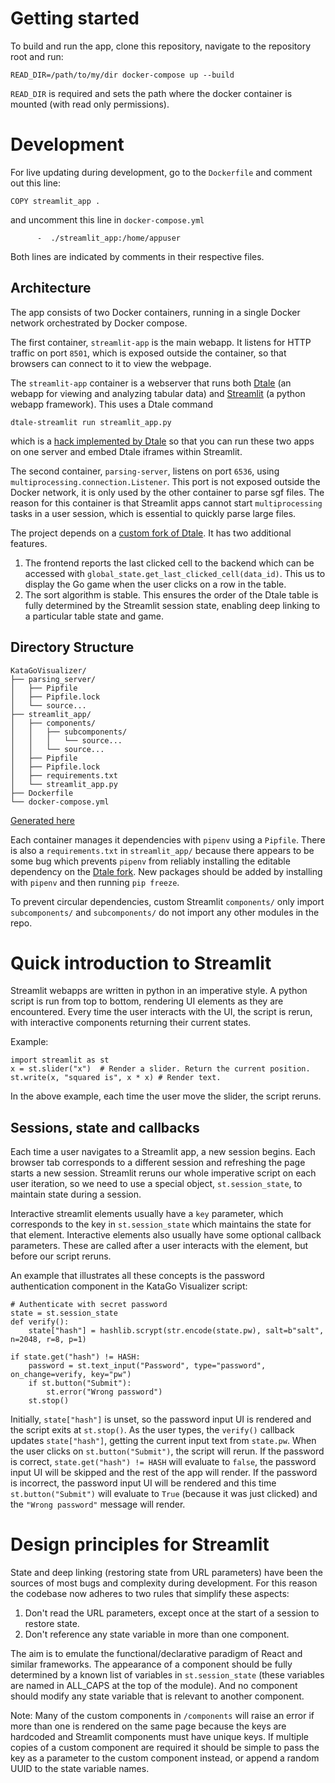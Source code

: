 # Getting started

To build and run the app, clone this repository, navigate to the repository root and run:

```
READ_DIR=/path/to/my/dir docker-compose up --build
```
`READ_DIR` is required and sets the path where the docker container is mounted (with read only permissions).

# Development

For live updating during development, go to the `Dockerfile` and comment out this line:
```
COPY streamlit_app .
```
and uncomment this line in `docker-compose.yml`
```
      -  ./streamlit_app:/home/appuser
```
Both lines are indicated by comments in their respective files.

## Architecture
The app consists of two Docker containers, running in a single Docker network orchestrated by Docker compose.

The first container, `streamlit-app` is the main webapp. It listens for HTTP traffic on port `8501`, which is exposed outside the container, so that browsers can connect to it to view the webpage.

The `streamlit-app` container is a webserver that runs both [Dtale](https://github.com/man-group/dtale) (an webapp for viewing and analyzing tabular data) and [Streamlit](https://streamlit.io/) (a python webapp framework). This uses a Dtale command
```
dtale-streamlit run streamlit_app.py
```
which is a [hack implemented by Dtale](https://github.com/man-group/dtale/blob/master/docs/EMBEDDED_STREAMLIT.md) so that you can run these two apps on one server and embed Dtale iframes within Streamlit.

The second container, `parsing-server`, listens on port `6536`, using `multiprocessing.connection.Listener`. This port is not exposed outside the Docker network, it is only used by the other container to parse sgf files. The reason for this container is that Streamlit apps cannot start `multiprocessing` tasks in a user session, which is essential to quickly parse large files.

The project depends on a [custom fork of Dtale](https://github.com/UFO-101/dtale). It has two additional features.
 1. The frontend reports the last clicked cell to the backend which can be accessed with `global_state.get_last_clicked_cell(data_id)`. This us to display the Go game when the user clicks on a row in the table.
 2. The sort algorithm is stable. This ensures the order of the Dtale table is fully determined by the Streamlit session state, enabling deep linking to a particular table state and game.

## Directory Structure
```
KataGoVisualizer/
├── parsing_server/
│   ├── Pipfile
│   ├── Pipfile.lock
│   └── source...
├── streamlit_app/
│   ├── components/
│   │   ├── subcomponents/
│   │   │   └── source...
│   │   └── source...
│   ├── Pipfile
│   ├── Pipfile.lock
│   ├── requirements.txt
│   └── streamlit_app.py
├── Dockerfile
└── docker-compose.yml
```
[Generated here](https://tree.nathanfriend.io/?s=(%27options!(%27fancy!true~fullPath!false~trailingSlash!true~rootDot!false)~3!(%273!%27KataGoVisualizer4parsing_server7845*6sub608*087requiremE.txt*5.py4D9erC4d9er-Ase.yml*B%27)~version!%271%27)*400%20%202*PipC3source4B05streamlit_app6AnE*0722.l9*83...9ockAcompoB%5CnCfileEents%01ECBA987654320*)

Each container manages it dependencies with `pipenv` using a `Pipfile`. There is also a `requirements.txt` in `streamlit_app/` because there appears to be some bug which prevents `pipenv` from reliably installing the editable dependency on the [Dtale fork](https://github.com/UFO-101/dtale). New packages should be added by installing with `pipenv` and then running `pip freeze`.

To prevent circular dependencies, custom Streamlit `components/` only import `subcomponents/` and `subcomponents/` do not import any other modules in the repo.

# Quick introduction to Streamlit

Streamlit webapps are written in python in an imperative style. A python script is run from top to bottom, rendering UI elements as they are encountered. Every time the user interacts with the UI, the script is rerun, with interactive components returning their current states.

Example:
```
import streamlit as st
x = st.slider("x")  # Render a slider. Return the current position.
st.write(x, "squared is", x * x) # Render text.
```

In the above example, each time the user move the slider, the script reruns.

## Sessions, state and callbacks

Each time a user navigates to a Streamlit app, a new session begins. Each browser tab corresponds to a different session and refreshing the page starts a new session. Streamlit reruns our whole imperative script on each user iteration, so we need to use a special object, `st.session_state`, to maintain state during a session.

Interactive streamlit elements usually have a `key` parameter, which corresponds to the key in `st.session_state` which maintains the state for that element. Interactive elements also usually have some optional callback parameters. These are called after a user interacts with the element, but before our script reruns.

An example that illustrates all these concepts is the password authentication component in the KataGo Visualizer script:

```
# Authenticate with secret password
state = st.session_state
def verify():
    state["hash"] = hashlib.scrypt(str.encode(state.pw), salt=b"salt", n=2048, r=8, p=1)

if state.get("hash") != HASH:
    password = st.text_input("Password", type="password", on_change=verify, key="pw")
    if st.button("Submit"):
        st.error("Wrong password")
    st.stop()
```

Initially, `state["hash"]` is unset, so the password input UI is rendered and the script exits at `st.stop()`. As the user types, the `verify()` callback updates `state["hash"]`, getting the current input text from `state.pw`. When the user clicks on `st.button("Submit")`, the script will rerun. If the password is correct, `state.get("hash") != HASH` will evaluate to `false`, the password input UI will be skipped and the rest of the app will render. If the password is incorrect, the password input UI will be rendered and this time `st.button("Submit")` will evaluate to `True` (because it was just clicked) and the `"Wrong password"` message will render.

# Design principles for Streamlit

State and deep linking (restoring state from URL parameters) have been the sources of most bugs and complexity during development. For this reason the codebase now adheres to two rules that simplify these aspects:

 1. Don't read the URL parameters, except once at the start of a session to restore state.
 2. Don't reference any state variable in more than one component.
 
The aim is to emulate the functional/declarative paradigm of React and similar frameworks. The appearance of a component should be fully determined by a known list of variables in `st.session_state` (these variables are named in ALL_CAPS at the top of the module). And no component should modify any state variable that is relevant to another component.

Note: Many of the custom components in `/components` will raise an error if more than one is rendered on the same page because the keys are hardcoded and Streamlit components must have unique keys. If multiple copies of a custom component are required it should be simple to pass the key as a parameter to the custom component instead, or append a random UUID to the state variable names.

